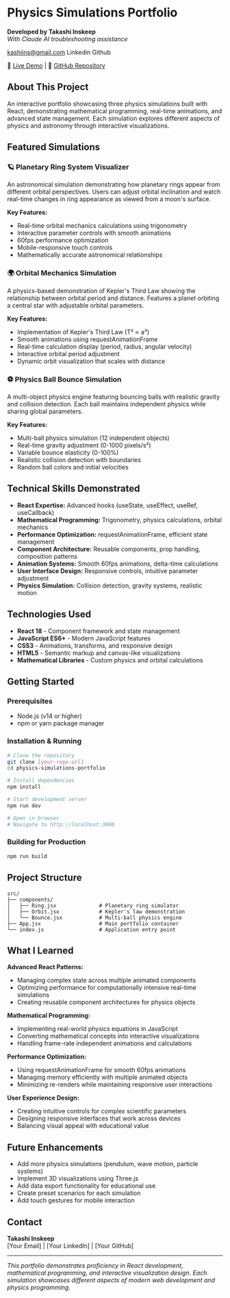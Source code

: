 # Physics Simulations Portfolio

**Developed by Takashi Inskeep**  
*With Claude AI troubleshooting assistance*

kashiins@gmail.com
Linkedin
Github

🔗 [Live Demo](your-deployment-url-here) | 📁 [GitHub Repository](your-github-repo-url-here)

## About This Project

An interactive portfolio showcasing three physics simulations built with React, demonstrating mathematical programming, real-time animations, and advanced state management. Each simulation explores different aspects of physics and astronomy through interactive visualizations.

## Featured Simulations

### 🪐 Planetary Ring System Visualizer
An astronomical simulation demonstrating how planetary rings appear from different orbital perspectives. Users can adjust orbital inclination and watch real-time changes in ring appearance as viewed from a moon's surface.

**Key Features:**
- Real-time orbital mechanics calculations using trigonometry
- Interactive parameter controls with smooth animations
- 60fps performance optimization
- Mobile-responsive touch controls
- Mathematically accurate astronomical relationships

### 🌍 Orbital Mechanics Simulation
A physics-based demonstration of Kepler's Third Law showing the relationship between orbital period and distance. Features a planet orbiting a central star with adjustable orbital parameters.

**Key Features:**
- Implementation of Kepler's Third Law (T² ∝ a³)
- Smooth animations using requestAnimationFrame
- Real-time calculation display (period, radius, angular velocity)
- Interactive orbital period adjustment
- Dynamic orbit visualization that scales with distance

### ⚽ Physics Ball Bounce Simulation
A multi-object physics engine featuring bouncing balls with realistic gravity and collision detection. Each ball maintains independent physics while sharing global parameters.

**Key Features:**
- Multi-ball physics simulation (12 independent objects)
- Real-time gravity adjustment (0-1000 pixels/s²)
- Variable bounce elasticity (0-100%)
- Realistic collision detection with boundaries
- Random ball colors and initial velocities

## Technical Skills Demonstrated

- **React Expertise:** Advanced hooks (useState, useEffect, useRef, useCallback)
- **Mathematical Programming:** Trigonometry, physics calculations, orbital mechanics
- **Performance Optimization:** requestAnimationFrame, efficient state management
- **Component Architecture:** Reusable components, prop handling, composition patterns
- **Animation Systems:** Smooth 60fps animations, delta-time calculations
- **User Interface Design:** Responsive controls, intuitive parameter adjustment
- **Physics Simulation:** Collision detection, gravity systems, realistic motion

## Technologies Used

- **React 18** - Component framework and state management
- **JavaScript ES6+** - Modern JavaScript features
- **CSS3** - Animations, transforms, and responsive design
- **HTML5** - Semantic markup and canvas-like visualizations
- **Mathematical Libraries** - Custom physics and orbital calculations

## Getting Started

### Prerequisites
- Node.js (v14 or higher)
- npm or yarn package manager

### Installation & Running
```bash
# Clone the repository
git clone [your-repo-url]
cd physics-simulations-portfolio

# Install dependencies
npm install

# Start development server
npm run dev

# Open in browser
# Navigate to http://localhost:3000
```

### Building for Production
```bash
npm run build
```

## Project Structure
```
src/
├── components/
│   ├── Ring.jsx              # Planetary ring simulator
│   ├── Orbit.jsx             # Kepler's law demonstration
│   └── Bounce.jsx            # Multi-ball physics engine
├── App.jsx                   # Main portfolio container
└── index.js                  # Application entry point
```

## What I Learned

**Advanced React Patterns:**
- Managing complex state across multiple animated components
- Optimizing performance for computationally intensive real-time simulations
- Creating reusable component architectures for physics objects

**Mathematical Programming:**
- Implementing real-world physics equations in JavaScript
- Converting mathematical concepts into interactive visualizations
- Handling frame-rate independent animations and calculations

**Performance Optimization:**
- Using requestAnimationFrame for smooth 60fps animations
- Managing memory efficiently with multiple animated objects
- Minimizing re-renders while maintaining responsive user interactions

**User Experience Design:**
- Creating intuitive controls for complex scientific parameters
- Designing responsive interfaces that work across devices
- Balancing visual appeal with educational value

## Future Enhancements

- Add more physics simulations (pendulum, wave motion, particle systems)
- Implement 3D visualizations using Three.js
- Add data export functionality for educational use
- Create preset scenarios for each simulation
- Add touch gestures for mobile interaction

## Contact

**Takashi Inskeep**  
[Your Email] | [Your LinkedIn] | [Your GitHub]

---

*This portfolio demonstrates proficiency in React development, mathematical programming, and interactive visualization design. Each simulation showcases different aspects of modern web development and physics programming.*

